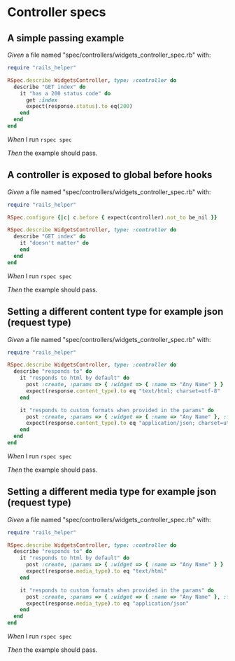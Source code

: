 # Controller specs

## A simple passing example

_Given_ a file named "spec/controllers/widgets_controller_spec.rb" with:

```ruby
require "rails_helper"

RSpec.describe WidgetsController, type: :controller do
  describe "GET index" do
    it "has a 200 status code" do
      get :index
      expect(response.status).to eq(200)
    end
  end
end
```

_When_ I run `rspec spec`

_Then_ the example should pass.

## A controller is exposed to global before hooks

_Given_ a file named "spec/controllers/widgets_controller_spec.rb" with:

```ruby
require "rails_helper"

RSpec.configure {|c| c.before { expect(controller).not_to be_nil }}

RSpec.describe WidgetsController, type: :controller do
  describe "GET index" do
    it "doesn't matter" do
    end
  end
end
```

_When_ I run `rspec spec`

_Then_ the example should pass.

## Setting a different content type for example json (request type)

_Given_ a file named "spec/controllers/widgets_controller_spec.rb" with:

```ruby
require "rails_helper"

RSpec.describe WidgetsController, type: :controller do
  describe "responds to" do
    it "responds to html by default" do
      post :create, :params => { :widget => { :name => "Any Name" } }
      expect(response.content_type).to eq "text/html; charset=utf-8"
    end

    it "responds to custom formats when provided in the params" do
      post :create, :params => { :widget => { :name => "Any Name" }, :format => :json }
      expect(response.content_type).to eq "application/json; charset=utf-8"
    end
  end
end
```

_When_ I run `rspec spec`

_Then_ the example should pass.

## Setting a different media type for example json (request type)

_Given_ a file named "spec/controllers/widgets_controller_spec.rb" with:

```ruby
require "rails_helper"

RSpec.describe WidgetsController, type: :controller do
  describe "responds to" do
    it "responds to html by default" do
      post :create, :params => { :widget => { :name => "Any Name" } }
      expect(response.media_type).to eq "text/html"
    end

    it "responds to custom formats when provided in the params" do
      post :create, :params => { :widget => { :name => "Any Name" }, :format => :json }
      expect(response.media_type).to eq "application/json"
    end
  end
end
```

_When_ I run `rspec spec`

_Then_ the example should pass.
